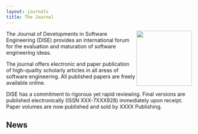 ```yaml
---
layout: journals
title: The Journal
---
```


<img width=150 align=right src="{{site.url}}/img/open_access.jpg">
The Journal of Developments in Software Engineering (DISE) provides an international  forum for the evaluation and maturation of software engineering ideas. 

The journal offers electronic and paper publication of high-quality scholarly articles in all areas of software engineering. All published papers are freely available online.

DISE has a commitment to rigorous yet rapid reviewing. Final versions are published electronically (ISSN XXX-7XXX928) immediately upon receipt. Paper volumes are now published and sold by XXXX Publishing.


## News

